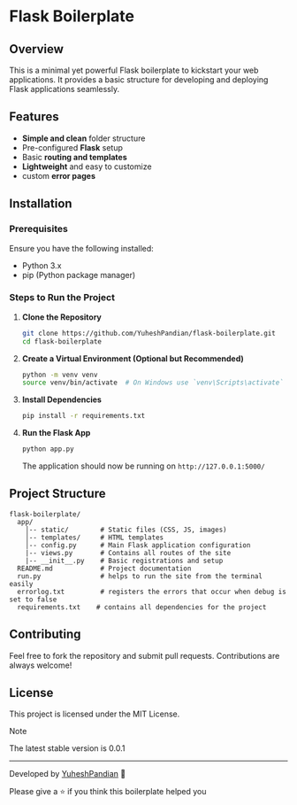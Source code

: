 # Flask Boilerplate

## Overview

This is a minimal yet powerful Flask boilerplate to kickstart your web applications. It provides a basic structure for developing and deploying Flask applications seamlessly.

## Features

- **Simple and clean** folder structure
- Pre-configured **Flask** setup
- Basic **routing and templates**
- **Lightweight** and easy to customize
- custom **error pages**

## Installation

### Prerequisites

Ensure you have the following installed:

- Python 3.x
- pip (Python package manager)

### Steps to Run the Project

1. **Clone the Repository**

   ```bash
   git clone https://github.com/YuheshPandian/flask-boilerplate.git
   cd flask-boilerplate
   ```

2. **Create a Virtual Environment (Optional but Recommended)**

   ```bash
   python -m venv venv
   source venv/bin/activate  # On Windows use `venv\Scripts\activate`
   ```

3. **Install Dependencies**

   ```bash
   pip install -r requirements.txt
   ```

4. **Run the Flask App**
   ```bash
   python app.py
   ```
   The application should now be running on `http://127.0.0.1:5000/`

## Project Structure

```
flask-boilerplate/
  app/
    │-- static/        # Static files (CSS, JS, images)
    │-- templates/     # HTML templates
    │-- config.py      # Main Flask application configuration
    |-- views.py       # Contains all routes of the site
    |-- __init__.py    # Basic registrations and setup
  README.md            # Project documentation
  run.py               # helps to run the site from the terminal easily
  errorlog.txt         # registers the errors that occur when debug is set to false
  requirements.txt    # contains all dependencies for the project
```

## Contributing

Feel free to fork the repository and submit pull requests. Contributions are always welcome!

## License

This project is licensed under the MIT License.

> [!Note]  
> The latest stable version is 0.0.1

---

Developed by [YuheshPandian](https://github.com/YuheshPandian) 🚀

Please give a ⭐ if you think this boilerplate helped you
